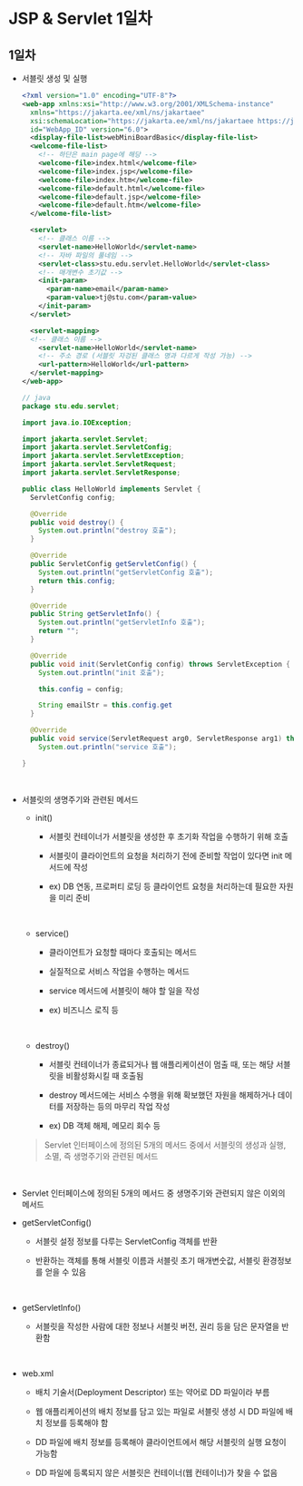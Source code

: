 # JSP & Servlet 1일차

## 1일차

- 서블릿 생성 및 실행

  ```xml
  <?xml version="1.0" encoding="UTF-8"?>
  <web-app xmlns:xsi="http://www.w3.org/2001/XMLSchema-instance"
    xmlns="https://jakarta.ee/xml/ns/jakartaee"
    xsi:schemaLocation="https://jakarta.ee/xml/ns/jakartaee https://jakarta.ee/xml/ns/jakartaee/web-app_6_0.xsd"
    id="WebApp_ID" version="6.0">
    <display-file-list>webMiniBoardBasic</display-file-list>
    <welcome-file-list>
      <!-- 하단은 main page에 해당 -->
      <welcome-file>index.html</welcome-file>
      <welcome-file>index.jsp</welcome-file>
      <welcome-file>index.htm</welcome-file>
      <welcome-file>default.html</welcome-file>
      <welcome-file>default.jsp</welcome-file>
      <welcome-file>default.htm</welcome-file>
    </welcome-file-list>

    <servlet>
      <!-- 클래스 이름 -->
      <servlet-name>HelloWorld</servlet-name>
      <!-- 자바 파일의 풀네임 -->
      <servlet-class>stu.edu.servlet.HelloWorld</servlet-class>
      <!-- 매개변수 초기값 -->
      <init-param>
        <param-name>email</param-name>
        <param-value>tj@stu.com</param-value>
      </init-param>
    </servlet>

    <servlet-mapping>
    <!-- 클래스 이름 -->
      <servlet-name>HelloWorld</servlet-name>
      <!-- 주소 경로 (서블릿 자겅된 클래스 명과 다르게 작성 가능) -->
      <url-pattern>HelloWorld</url-pattern>
    </servlet-mapping>
  </web-app>
  ```

  ```java
  // java
  package stu.edu.servlet;

  import java.io.IOException;

  import jakarta.servlet.Servlet;
  import jakarta.servlet.ServletConfig;
  import jakarta.servlet.ServletException;
  import jakarta.servlet.ServletRequest;
  import jakarta.servlet.ServletResponse;

  public class HelloWorld implements Servlet {
    ServletConfig config;

    @Override
    public void destroy() {
      System.out.println("destroy 호출");
    }

    @Override
    public ServletConfig getServletConfig() {
      System.out.println("getServletConfig 호출");
      return this.config;
    }

    @Override
    public String getServletInfo() {
      System.out.println("getServletInfo 호출");
      return "";
    }

    @Override
    public void init(ServletConfig config) throws ServletException {
      System.out.println("init 호출");

      this.config = config;

      String emailStr = this.config.get
    }

    @Override
    public void service(ServletRequest arg0, ServletResponse arg1) throws ServletException, IOException {
      System.out.println("service 호출");

  }
  ```

<br />

- 서블릿의 생명주기와 관련된 메서드

  - init()

    - 서블릿 컨테이너가 서블릿을 생성한 후 초기화 작업을 수행하기 위해 호출

    - 서블릿이 클라이언트의 요청을 처리하기 전에 준비할 작업이 있다면 init 메서드에 작성

    - ex) DB 연동, 프로퍼티 로딩 등 클라이언트 요청을 처리하는데 필요한 자원을 미리 준비

  <br />

  - service()

    - 클라이언트가 요청할 때마다 호출되는 메서드

    - 실질적으로 서비스 작업을 수행하는 메서드

    - service 메서드에 서블릿이 해야 할 일을 작성

    - ex) 비즈니스 로직 등

  <br />

  - destroy()

    - 서블릿 컨테이너가 종료되거나 웹 애플리케이션이 멈출 때, 또는 해당 서블릿을 비활성화시킬 때 호출됨

    - destroy 메서드에는 서비스 수행을 위해 확보했던 자원을 해제하거나 데이터를 저장하는 등의 마무리 작업 작성

    - ex) DB 객체 해제, 메모리 회수 등

  > Servlet 인터페이스에 정의된 5개의 메서드 중에서 서블릿의 생성과 실행, 소멸, 즉 생명주기와 관련된 메서드

<br />

- Servlet 인터페이스에 정의된 5개의 메서드 중 생명주기와 관련되지 않은 이외의 메서드

- getServletConfig()

  - 서블릿 설정 정보를 다루는 ServletConfig 객체를 반환

  - 반환하는 객체를 통해 서블릿 이름과 서블릿 초기 매개변숫값, 서블릿 환경정보를 얻을 수 있음

  <br />

- getServletInfo()

  - 서블릿을 작성한 사람에 대한 정보나 서블릿 버전, 권리 등을 담은 문자열을 반환함

<br />

- web.xml

  - 배치 기술서(Deployment Descriptor) 또는 약어로 DD 파일이라 부름

  - 웹 애플리케이션의 배치 정보를 담고 있는 파일로 서블릿 생성 시 DD 파일에 배치 정보를 등록해야 함

  - DD 파일에 배치 정보를 등록해야 클라이언트에서 해당 서블릿의 실행 요청이 가능함

  - DD 파일에 등록되지 않은 서블릿은 컨테이너(웹 컨테이너)가 찾을 수 없음
